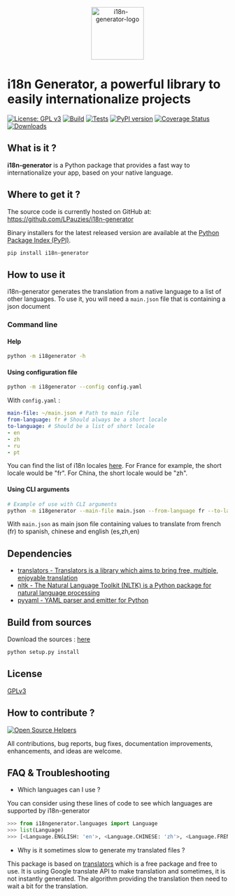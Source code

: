 <p align="center">
    <img src="https://i.ibb.co/7SPGcY3/logo.png" alt="i18n-generator-logo" border="0" width="120">
</p>

# i18n Generator, a powerful library to easily internationalize projects

[![License: GPL v3](https://img.shields.io/badge/License-GPLv3-blue.svg)](https://www.gnu.org/licenses/gpl-3.0)
[![Build](https://github.com/LPauzies/i18n-generator/actions/workflows/build.yaml/badge.svg)](https://github.com/LPauzies/i18n-generator/actions/workflows/build.yaml)
[![Tests](https://github.com/LPauzies/i18n-generator/actions/workflows/tests.yaml/badge.svg)](https://github.com/LPauzies/i18n-generator/actions/workflows/tests.yaml)
[![PyPI version](https://badge.fury.io/py/i18n-generator.svg)](https://badge.fury.io/py/i18n-generator)
[![Coverage Status](https://coveralls.io/repos/github/LPauzies/i18n-generator/badge.svg?branch=master)](https://coveralls.io/github/LPauzies/i18n-generator?branch=master)
[![Downloads](https://pepy.tech/badge/i18n-generator)](https://pepy.tech/project/i18n-generator)

## What is it ?

**i18n-generator** is a Python package that provides a fast way to internationalize your app, based on your native language.

## Where to get it ?

The source code is currently hosted on GitHub at: https://github.com/LPauzies/i18n-generator

Binary installers for the latest released version are available at the [Python Package Index (PyPI)](https://pypi.org/project/i18n-generator/).

```Bash
pip install i18n-generator
```

## How to use it
i18n-generator generates the translation from a native language to a list of other languages. To use it, you will need a `main.json` file that is containing a json document
### Command line
#### Help
```Bash
python -m i18generator -h
```

#### Using configuration file
```Bash
python -m i18generator --config config.yaml
```
With `config.yaml` :
```YAML
main-file: ~/main.json # Path to main file
from-language: fr # Should always be a short locale
to-language: # Should be a list of short locale
- en
- zh
- ru
- pt
```
You can find the list of i18n locales [here](https://www.science.co.il/language/Locale-codes.php). For France for example, the short locale would be "fr". For China, the short locale would be "zh".

#### Using CLI arguments
```Bash
# Example of use with CLI arguments
python -m i18generator --main-file main.json --from-language fr --to-language es,zh,en
```
With `main.json` as main json file containing values to translate from french (fr) to spanish, chinese and english (es,zh,en)

## Dependencies
- [translators - Translators is a library which aims to bring free, multiple, enjoyable translation](https://pypi.org/project/translators/)
- [nltk - The Natural Language Toolkit (NLTK) is a Python package for natural language processing](https://pypi.org/project/nltk/)
- [pyyaml - YAML parser and emitter for Python](https://pypi.org/project/PyYAML/)

## Build from sources

Download the sources : [here](https://pypi.org/project/i18n-generator/#files)

```Bash
python setup.py install
```

## License
[GPLv3](https://github.com/LPauzies/i18n-generator/blob/master/LICENSE)

## How to contribute ?
[![Open Source Helpers](https://www.codetriage.com/lpauzies/i18n-generator/badges/users.svg)](https://www.codetriage.com/lpauzies/i18n-generator)

All contributions, bug reports, bug fixes, documentation improvements, enhancements, and ideas are welcome.

## FAQ & Troubleshooting

- Which languages can I use ?

You can consider using these lines of code to see which languages are supported by i18n-generator
```Python
>>> from i18ngenerator.languages import Language
>>> list(Language)
>>> [<Language.ENGLISH: 'en'>, <Language.CHINESE: 'zh'>, <Language.FRENCH: 'fr'>, ...]
```

- Why is it sometimes slow to generate my translated files ?

This package is based on [translators](https://pypi.org/project/translators/) which is a free package and free to use. It is using Google translate API to make translation and sometimes, it is not instantly generated. The algorithm providing the translation then need to wait a bit for the translation.